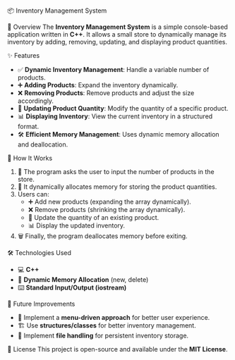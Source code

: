  📦 Inventory Management System

📝 Overview
The **Inventory Management System** is a simple console-based application written in **C++**. It allows a small store to dynamically manage its inventory by adding, removing, updating, and displaying product quantities.

✨ Features
- ✅ **Dynamic Inventory Management**: Handle a variable number of products.
- ➕ **Adding Products**: Expand the inventory dynamically.
- ❌ **Removing Products**: Remove products and adjust the size accordingly.
- 🔄 **Updating Product Quantity**: Modify the quantity of a specific product.
- 📊 **Displaying Inventory**: View the current inventory in a structured format.
- 🛠 **Efficient Memory Management**: Uses dynamic memory allocation and deallocation.

🚀 How It Works
1. 🔢 The program asks the user to input the number of products in the store.
2. 🛒 It dynamically allocates memory for storing the product quantities.
3. Users can:
   - ➕ Add new products (expanding the array dynamically).
   - ❌ Remove products (shrinking the array dynamically).
   - 🔄 Update the quantity of an existing product.
   - 📊 Display the updated inventory.
4. 🗑 Finally, the program deallocates memory before exiting.

🛠 Technologies Used
- 💻 **C++**
- 📂 **Dynamic Memory Allocation** (new, delete)
- ⌨️ **Standard Input/Output (iostream)**

🔮 Future Improvements
- 📜 Implement a **menu-driven approach** for better user experience.
- 🏗 Use **structures/classes** for better inventory management.
- 💾 Implement **file handling** for persistent inventory storage.

📜 License
This project is open-source and available under the **MIT License**.

